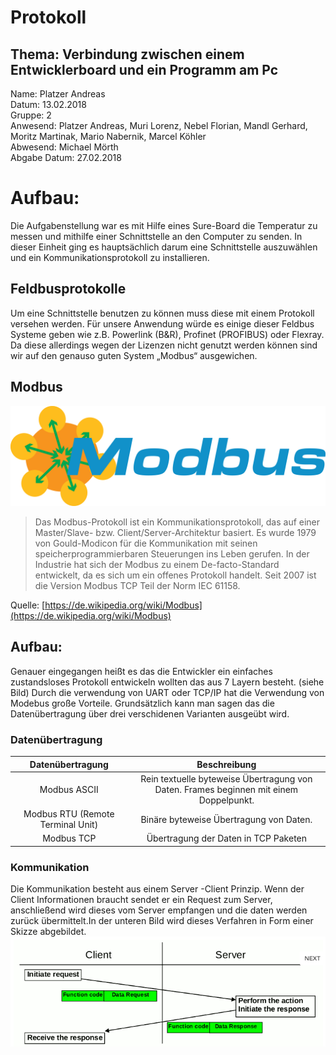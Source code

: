 # Protokoll
## Thema: Verbindung zwischen einem Entwicklerboard und ein Programm am Pc

Name: Platzer Andreas <br>
Datum: 13.02.2018 <br>
Gruppe: 2 <br>
Anwesend: Platzer Andreas, Muri Lorenz, Nebel Florian, Mandl Gerhard, Moritz Martinak, Mario Nabernik, Marcel Köhler <br>
Abwesend: Michael Mörth <br>
Abgabe Datum: 27.02.2018 <br>

# Aufbau:
Die Aufgabenstellung war es mit Hilfe eines Sure-Board die Temperatur zu messen und mithilfe einer Schnittstelle an den Computer zu senden. In dieser Einheit ging es hauptsächlich darum eine Schnittstelle auszuwählen und ein Kommunikationsprotokoll zu installieren.


## Feldbusprotokolle 
Um eine Schnittstelle benutzen zu können muss diese mit einem Protokoll versehen werden. Für unsere Anwendung würde es einige dieser Feldbus Systeme geben wie z.B. Powerlink (B&R), Profinet (PROFIBUS) oder Flexray. Da diese allerdings wegen der Lizenzen nicht genutzt werden können sind wir auf den genauso guten System „Modbus“ ausgewichen.

## Modbus

![Git-Commands](modbus.png)
> Das Modbus-Protokoll ist ein Kommunikationsprotokoll, das auf einer Master/Slave- bzw. Client/Server-Architektur basiert. Es wurde 1979 von Gould-Modicon für die Kommunikation mit seinen speicherprogrammierbaren Steuerungen ins Leben gerufen. In der Industrie hat sich der Modbus zu einem De-facto-Standard entwickelt, da es sich um ein offenes Protokoll handelt. Seit 2007 ist die Version Modbus TCP Teil der Norm IEC 61158. 

Quelle: [https://de.wikipedia.org/wiki/Modbus](https://de.wikipedia.org/wiki/Modbus)

## Aufbau:

Genauer eingegangen heißt es das die Entwickler ein einfaches zustandsloses Protokoll entwickeln wollten das aus 7 Layern besteht. (siehe Bild) 
Durch die verwendung von UART oder TCP/IP hat die Verwendung von Modebus große Vorteile. 
Grundsätzlich kann man sagen das die Datenübertragung über drei verschidenen Varianten ausgeübt wird.


### Datenübertragung 

|  Datenübertragung  | Beschreibung |
|:------:|:------------:|
| Modbus ASCII | Rein textuelle byteweise Übertragung von Daten. Frames beginnen mit einem Doppelpunkt. |
| Modbus RTU (Remote Terminal Unit) | Binäre byteweise Übertragung von Daten.|
| Modbus TCP | Übertragung der Daten in TCP Paketen |

### Kommunikation

Die Kommunikation besteht aus einem Server -Client Prinzip. Wenn der Client Informationen braucht sendet er ein Request zum Server, anschließend wird dieses vom Server empfangen und die daten werden zurück übermittelt.In der unteren Bild wird dieses Verfahren in Form einer Skizze abgebildet.
![Git-Commands](modbus2.PNG)





